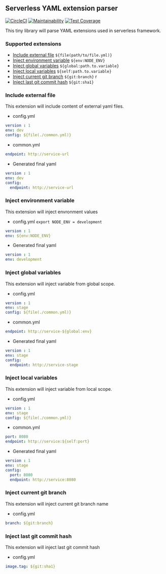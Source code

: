 ## Serverless YAML extension parser 
[![CircleCI]][ci-sls-yaml] [![Maintainability]][codeclimate] [![Test Coverage]][coverage]

This tiny library will parse YAML extensions used in serverless framework.

### Supported extensions
- [Include external file](#include-external-file) `${file(path/to/file.yml)}`
- [Inject environment variable](#inject-environment-variable) `${env:NODE_ENV}`
- [Inject global variables](#inject-global-variables) `${global:path.to.variable}`
- [Inject local variables](#inject-local-variables) `${self:path.to.variable}`
- [Inject current git branch](#inject-current-git-branch) `${git:branch}` r
- [Inject last git commit hash](#inject-last-git-commit-hash) `${git:sha1}`

### Include external file
This extension will include content of external yaml files.

- config.yml
```yaml 
version : 1
env: dev
config: ${file(./common.yml)}
```

- common.yml
```yaml
endpoint: http://service-url
```

- Generated final yaml
```yaml
version : 1
env: dev
config: 
  endpoint: http://service-url
```


### Inject environment variable
This extension will inject envronment values

- config.yml `export NODE_ENV = development`
```yaml 
version : 1
env: ${env:NODE_ENV}
```

- Generated final yaml
```yaml 
version : 1
env: development
```

### Inject global variables
This extension will inject variable from global scope.

- config.yml
```yaml 
version : 1
env: stage
config: ${file(./common.yml)}
```

- common.yml
```yaml
endpoint: http://service-${global:env}
```

- Generated final yaml
```yaml
version : 1
env: stage
config: 
  endpoint: http://service-stage
```

### Inject local variables
This extension will inject variable from local scope.

- config.yml
```yaml 
version : 1
env: stage
config: ${file(./common.yml)}
```

- common.yml
```yaml
port: 8080
endpoint: http://service:${self:port}
```

- Generated final yaml
```yaml
version : 1
env: stage
config: 
  port: 8080
  endpoint: http://service:8080
```

### Inject current git branch 
This extension will inject current git branch name

- config.yml
```yaml 
branch: ${git:branch}
```

### Inject last git commit hash 
This extension will inject last git commit hash

- config.yml
```yaml 
image.tag: ${git:sha1}
```


[CircleCI]:https://circleci.com/gh/01alchemist/sls-yaml/tree/master.svg?style=svg
[ci-sls-yaml]:https://circleci.com/gh/01alchemist/sls-yaml/tree/master
[Maintainability]:https://api.codeclimate.com/v1/badges/d3b19c4c45ebf451faf3/maintainability
[codeclimate]:https://codeclimate.com/github/01alchemist/sls-yaml/maintainability
[Test Coverage]:https://api.codeclimate.com/v1/badges/d3b19c4c45ebf451faf3/test_coverage
[coverage]:https://codeclimate.com/github/01alchemist/sls-yaml/test_coverage
